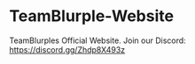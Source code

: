# TeamBlurple-Website
TeamBlurples Official Website. Join our Discord: https://discord.gg/Zhdp8X493z
